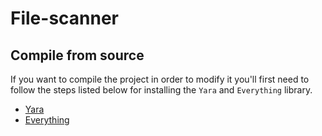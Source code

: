 # File-scanner

## Compile from source

If you want to compile the project in order to modify it you'll first need to follow the steps listed below for installing the `Yara` and `Everything` library.

- [Yara](docs\install_yara.md)
- [Everything](docs\install_everything.md)